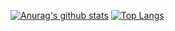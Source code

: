 [![Anurag's github stats](https://github-readme-stats.vercel.app/api?username=Zakki0925224&count_private=true&show_icons=true)](https://github.com/anuraghazra/github-readme-stats)
[![Top Langs](https://github-readme-stats.vercel.app/api/top-langs/?username=Zakki0925224&layout=compact)](https://github.com/anuraghazra/github-readme-stats)
